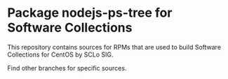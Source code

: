 # Package nodejs-ps-tree for Software Collections

This repository contains sources for RPMs that are used
to build Software Collections for CentOS by SCLo SIG.

Find other branches for specific sources.
